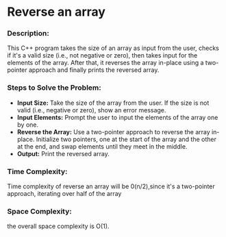 # Reverse an array


### Description:
This C++ program takes the size of an array as input from the user, checks if it's a valid size (i.e., not negative or zero), then takes input for the elements of the array. After that, it reverses the array in-place using a two-pointer approach and finally prints the reversed array.

### Steps to Solve the Problem:
- **Input Size:** Take the size of the array from the user. If the size is not valid (i.e., negative or zero), show an error message.
- **Input Elements:** Prompt the user to input the elements of the array one by one.
- **Reverse the Array:** Use a two-pointer approach to reverse the array in-place. Initialize two pointers, one at the start of the array and the other at the end, and swap elements until they meet in the middle.
- **Output:** Print the reversed array.

### Time Complexity:
Time complexity of reverse an array will be 0(n/2),since it's a two-pointer approach, iterating over half of the array

### Space Complexity:
the overall space complexity is O(1).